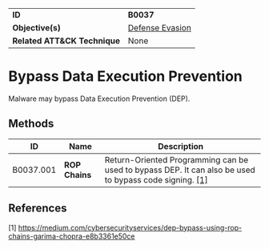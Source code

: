 |||
|---------|------------------------|
|**ID**|**B0037**|
|**Objective(s)**| [Defense Evasion](https://github.com/MBCProject/mbc-markdown/tree/master/defense-evasion)|
|**Related ATT&CK Technique**|None|


Bypass Data Execution Prevention
================================
Malware may bypass Data Execution Prevention (DEP).

Methods
------- 
|ID|Name|Description|
|-----------------------------|--------|-----------------------------|
|B0037.001|**ROP Chains**| Return-Oriented Programming can be used to bypass DEP. It can also be used to bypass code signing. [[1]](#1)

References
----------
<a name="1">[1]</a> https://medium.com/cybersecurityservices/dep-bypass-using-rop-chains-garima-chopra-e8b3361e50ce 